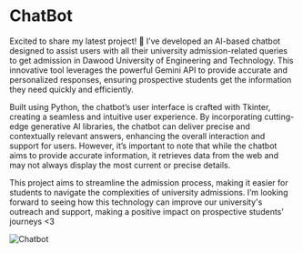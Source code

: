 # ChatBot

Excited to share my latest project! 🎉 I’ve developed an AI-based chatbot designed to assist users with all their university admission-related queries to get admission in Dawood University of Engineering and Technology. This innovative tool leverages the powerful Gemini API to provide accurate and personalized responses, ensuring prospective students get the information they need quickly and efficiently.

Built using Python, the chatbot’s user interface is crafted with Tkinter, creating a seamless and intuitive user experience. By incorporating cutting-edge generative AI libraries, the chatbot can deliver precise and contextually relevant answers, enhancing the overall interaction and support for users. However, it’s important to note that while the chatbot aims to provide accurate information, it retrieves data from the web and may not always display the most current or precise details.

This project aims to streamline the admission process, making it easier for students to navigate the complexities of university admissions. I’m looking forward to seeing how this technology can improve our university's outreach and support, making a positive impact on prospective students' journeys <3

![Chatbot](https://github.com/arqamcodes/ChatBot/assets/68507521/bd4c46de-ea00-482f-9013-6fc60586bfd2)
